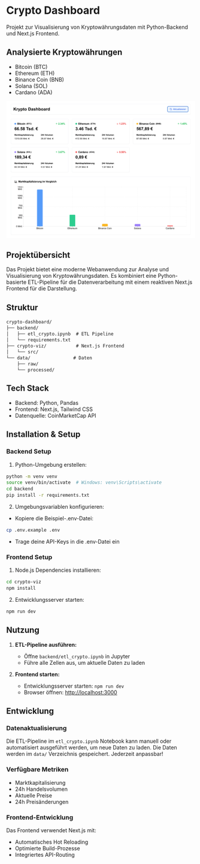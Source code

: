 # Crypto Dashboard

Projekt zur Visualisierung von Kryptowährungsdaten mit Python-Backend und Next.js Frontend.

## Analysierte Kryptowährungen
- Bitcoin (BTC)
- Ethereum (ETH)
- Binance Coin (BNB)
- Solana (SOL)
- Cardano (ADA)

![Visualisierung](crypto-viz/public/screenshots/CryptoDashboard1.png)

## Projektübersicht

Das Projekt bietet eine moderne Webanwendung zur Analyse und Visualisierung von Kryptowährungsdaten. Es kombiniert eine Python-basierte ETL-Pipeline für die Datenverarbeitung mit einem reaktiven Next.js Frontend für die Darstellung.

## Struktur
```
crypto-dashboard/
├── backend/
│   ├── etl_crypto.ipynb  # ETL Pipeline
│   └── requirements.txt
├── crypto-viz/           # Next.js Frontend
│   └── src/             
└── data/                # Daten
    ├── raw/            
    └── processed/      
```

## Tech Stack
- Backend: Python, Pandas
- Frontend: Next.js, Tailwind CSS
- Datenquelle: CoinMarketCap API

## Installation & Setup

### Backend Setup

1. Python-Umgebung erstellen:
```bash
python -m venv venv
source venv/bin/activate  # Windows: venv\Scripts\activate
cd backend
pip install -r requirements.txt
```

2. Umgebungsvariablen konfigurieren:
- Kopiere die Beispiel-.env-Datei:
```bash
cp .env.example .env
```
- Trage deine API-Keys in die .env-Datei ein

### Frontend Setup

1. Node.js Dependencies installieren:
```bash
cd crypto-viz
npm install
```

2. Entwicklungsserver starten:
```bash
npm run dev
```

## Nutzung

1. **ETL-Pipeline ausführen:**
   - Öffne `backend/etl_crypto.ipynb` in Jupyter
   - Führe alle Zellen aus, um aktuelle Daten zu laden

2. **Frontend starten:**
   - Entwicklungsserver starten: `npm run dev`
   - Browser öffnen: [http://localhost:3000](http://localhost:3000)

## Entwicklung

### Datenaktualisierung

Die ETL-Pipeline im `etl_crypto.ipynb` Notebook kann manuell oder automatisiert ausgeführt werden, um neue Daten zu laden. Die Daten werden im `data/` Verzeichnis gespeichert. Jederzeit anpassbar!

### Verfügbare Metriken
- Marktkapitalisierung
- 24h Handelsvolumen
- Aktuelle Preise
- 24h Preisänderungen

### Frontend-Entwicklung

Das Frontend verwendet Next.js mit:
- Automatisches Hot Reloading
- Optimierte Build-Prozesse
- Integriertes API-Routing
